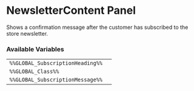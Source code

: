 # NewsletterContent Panel

Shows a confirmation message after the customer has subscribed to the store newsletter.

### Available Variables
|||
|---|---|
| `%%GLOBAL_SubscriptionHeading%%` |
| `%%GLOBAL_Class%%` |
| `%%GLOBAL_SubscriptionMessage%%` |
